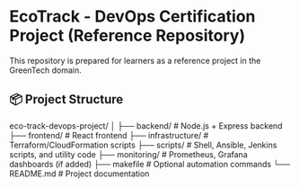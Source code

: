 # EcoTrack - DevOps Certification Project (Reference Repository)

This repository is prepared for learners as a reference project in the GreenTech domain.

## 📦 Project Structure

eco-track-devops-project/
│
├── backend/ # Node.js + Express backend
├── frontend/ # React frontend
├── infrastructure/ # Terraform/CloudFormation scripts
├── scripts/ # Shell, Ansible, Jenkins scripts, and utility code
├── monitoring/ # Prometheus, Grafana dashboards (if added)
├── makefile # Optional automation commands
└── README.md # Project documentation